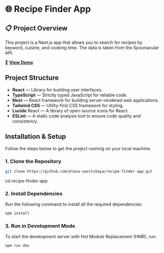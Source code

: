 # 🌐 Recipe Finder App

## 📋 Project Overview

This project is a Next.js app that allows you to search for recipes by keyword, cuisine, and cooking time. The data is taken from the Spoonacular API.

🚀 [**View Demo**](https://elena-savitskaya.github.io/recipe-finder-app/)

## Project Structure

- **React** — Library for building user interfaces.
- **TypeScript** — Strictly typed JavaScript for reliable code.
- **Next** — React framework for building server-rendered web applications.
- **Tailwind CSS** — Utility-first CSS framework for styling.
- **Lucide** React — A library of open-source icons for React.
- **ESLint** — A static code analysis tool to ensure code quality and consistency.

## Installation & Setup

Follow the steps below to get the project running on your local machine.

### 1. Clone the Repository

```bash
git clone https://github.com/elena-savitskaya/recipe-finder-app.git
```

cd recipe-finder-app

### 2. Install Dependencies

Run the following command to install all the required dependencies:

```bash
npm install
```

### 3. Run in Development Mode

To start the development server with Hot Module Replacement (HMR), run:

```bash
npm run dev
```
